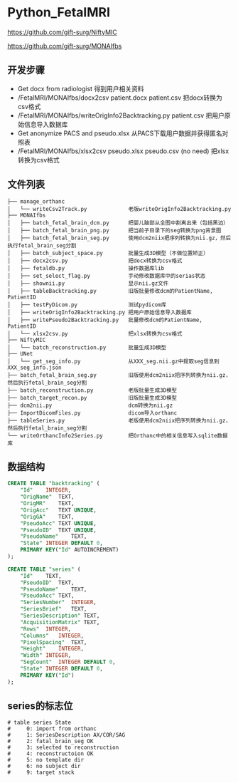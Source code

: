 # Python_FetalMRI

https://github.com/gift-surg/NiftyMIC

https://github.com/gift-surg/MONAIfbs

## 开发步骤
  - Get docx from radiologist 得到用户相关资料
  - /FetalMRI/MONAIfbs/docx2csv patient.docx patient.csv 把docx转换为csv格式
  - /FetalMRI/MONAIfbs/writeOrigInfo2Backtracking.py patient.csv 把用户原始信息导入数据库
  - Get anonymize PACS and pseudo.xlsx 从PACS下载用户数据并获得匿名对照表
  - /FetalMRI/MONAIfbs/xlsx2csv pseudo.xlsx pseudo.csv (no need) 把xlsx转换为csv格式

## 文件列表
```
├── manage_orthanc
│   └── writeCsv2Track.py             老版writeOrigInfo2Backtracking.py
├── MONAIfbs
│   ├── batch_fetal_brain_dcm.py      把婴儿脑部从全图中割离出来（包括黑边）
│   ├── batch_fetal_brain_png.py      把当前子目录下的seg转换为png背景图
│   ├── batch_fetal_brain_seg.py      使用dcm2niix把序列转换为nii.gz，然后执行fetal_brain_seg分割
│   ├── batch_subject_space.py        批量生成3D模型（不做位置矫正）
│   ├── docx2csv.py                   把docx转换为csv格式
│   ├── fetaldb.py                    操作数据库lib
│   ├── set_select_flag.py            手动修改数据库中的serias状态
│   ├── shownii.py                    显示nii.gz文件
│   ├── tableBacktracking.py          旧版批量修改dcm的PatientName, PatientID
│   ├── testPyDicom.py                测试pydicom库
│   ├── writeOrigInfo2Backtracking.py 把用户原始信息导入数据库
│   ├── writePseudo2Backtracking.py   批量修改dcm的PatientName, PatientID
│   └── xlsx2csv.py                   把xlsx转换为csv格式
├── NiftyMIC
│   └── batch_reconstruction.py       批量生成3D模型
├── UNet
│   └── get_seg_info.py               从XXX_seg.nii.gz中提取seg信息到XXX_seg_info.json
├── batch_fetal_brain_seg.py          旧版使用dcm2niix把序列转换为nii.gz，然后执行fetal_brain_seg分割
├── batch_reconstruction.py           老版批量生成3D模型
├── batch_target_recon.py             旧版批量生成3D模型
├── dcm2nii.py                        dcm转换为nii.gz
├── ImportDicomFiles.py               dicom导入orthanc
├── tableSeries.py                    老版使用dcm2niix把序列转换为nii.gz，然后执行fetal_brain_seg分割
└── writeOrthancInfo2Series.py        把Orthanc中的相关信息写入sqlite数据库
```

## 数据结构
```sql
CREATE TABLE "backtracking" (
	"Id"	INTEGER,
	"OrigName"	TEXT,
	"OrigMR"	TEXT,
	"OrigAcc"	TEXT UNIQUE,
	"OrigGA"	TEXT,
	"PseudoAcc"	TEXT UNIQUE,
	"PseudoID"	TEXT UNIQUE,
	"PseudoName"	TEXT,
	"State"	INTEGER DEFAULT 0,
	PRIMARY KEY("Id" AUTOINCREMENT)
);

CREATE TABLE "series" (
	"Id"	TEXT,
	"PseudoID"	TEXT,
	"PseudoName"	TEXT,
	"PseudoAcc"	TEXT,
	"SeriesNumber"	INTEGER,
	"SeriesBrief"	TEXT,
	"SeriesDescription"	TEXT,
	"AcquisitionMatrix"	TEXT,
	"Rows"	INTEGER,
	"Columns"	INTEGER,
	"PixelSpacing"	TEXT,
	"Height"	INTEGER,
	"Width"	INTEGER,
	"SegCount"	INTEGER DEFAULT 0,
	"State"	INTEGER DEFAULT 0,
	PRIMARY KEY("Id")
);
```
## series的标志位
```
# table series State
#     0: import from orthanc
#     1: SeriesDescription AX/COR/SAG
#     2: fatal_brain_seg OK
#     3: selected to reconstruction
#     4: reconstructoion OK
#     5: no template dir
#     6: no subject dir
#     9: target stack
```
